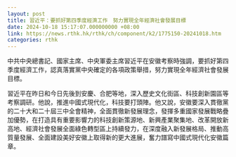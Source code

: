 ```yaml
---
layout: post
title: 習近平：要抓好第四季度經濟工作　努力實現全年經濟社會發展目標
date: 2024-10-18 15:17:07.000000000 +08:00
link: https://news.rthk.hk/rthk/ch/component/k2/1775150-20241018.htm
categories: rthk
---
```


中共中央總書記、國家主席、中央軍委主席習近平在安徽考察時強調，要抓好第四季度經濟工作，認真落實黨中央確定的各項政策舉措，努力實現全年經濟社會發展目標。

習近平在昨日和今日先後到安慶、合肥等地，深入歷史文化街區、科技創新園區等考察調研。他說，推進中國式現代化，科技要打頭陣。他又說，安徽要深入貫徹黨的二十大和二十屆三中全會精神，全面貫徹新發展理念，發揮多重國家發展戰略疊加優勢，在打造具有重要影響力的科技創新策源地、新興產業聚集地、改革開放新高地、經濟社會發展全面綠色轉型區上持續發力，在深度融入新發展格局、推動高質量發展、全面建設美好安徽上取得新的更大進展，奮力譜寫中國式現代化安徽篇章。
